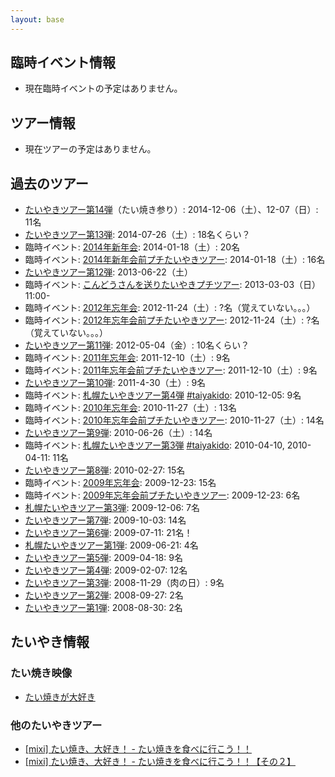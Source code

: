 ```yaml
---
layout: base
---
```


## 臨時イベント情報

  * 現在臨時イベントの予定はありません。

## ツアー情報

  * 現在ツアーの予定はありません。

## 過去のツアー

  * [たいやきツアー第14弾](/tour/14/)（たい焼き参り）: 2014-12-06（土）、12-07（日）: 11名
  * [たいやきツアー第13弾](/tour/13/): 2014-07-26（土）: 18名くらい？
  * 臨時イベント: [2014年新年会](/party/new-year-2014/): 2014-01-18（土）: 20名
  * 臨時イベント: [2014年新年会前プチたいやきツアー](/tour/petit-before-new-year-party-2014/): 2014-01-18（土）: 16名
  * [たいやきツアー第12弾](/tour/12/): 2013-06-22（土）
  * 臨時イベント: [こんどうさんを送りたいやきプチツアー](/tour/petit-kondo-2013/): 2013-03-03（日）11:00-
  * 臨時イベント: [2012年忘年会](/party/end-year-2012/): 2012-11-24（土）: ?名（覚えていない。。。）
  * 臨時イベント: [2012年忘年会前プチたいやきツアー](/tour/petit-before-end-year-party-2012/): 2012-11-24（土）: ?名（覚えていない。。。）
  * [たいやきツアー第11弾](/tour/11/): 2012-05-04（金）: 10名くらい？
  * 臨時イベント: [2011年忘年会](/party/end-year-2011/): 2011-12-10（土）: 9名
  * 臨時イベント: [2011年忘年会前プチたいやきツアー](/tour/petit-before-end-year-party-2011/): 2011-12-10（土）: 9名
  * [たいやきツアー第10弾](/tour/10/): 2011-4-30（土）: 9名
  * 臨時イベント: [札幌たいやきツアー第4弾](/tour/taiyakido-4/) [#taiyakido](https://twitter.com/search?q=%23taiyakido): 2010-12-05: 9名
  * 臨時イベント: [2010年忘年会](/party/end-year-2010/): 2010-11-27（土）: 13名
  * 臨時イベント: [2010年忘年会前プチたいやきツアー](/tour/petit-before-end-year-party-2010/): 2010-11-27（土）: 14名
  * [たいやきツアー第9弾](/tour/9/): 2010-06-26（土）: 14名
  * 臨時イベント: [札幌たいやきツアー第3弾](/tour/taiyakido-4/) [#taiyakido](https://twitter.com/search?q=%23taiyakido): 2010-04-10, 2010-04-11: 11名
  * [たいやきツアー第8弾](/tour/8/): 2010-02-27: 15名
  * 臨時イベント: [2009年忘年会](/party/end-year-2009/): 2009-12-23: 15名
  * 臨時イベント: [2009年忘年会前プチたいやきツアー](/tour/petit-before-end-year-party-2009/): 2009-12-23: 6名
  * [札幌たいやきツアー第3弾](/tour/taiyakido-2/): 2009-12-06: 7名
  * [たいやきツアー第7弾](/tour/7/): 2009-10-03: 14名
  * [たいやきツアー第6弾](/tour/6/): 2009-07-11: 21名！
  * [札幌たいやきツアー第1弾](/tour/taiyakido-1/): 2009-06-21: 4名
  * [たいやきツアー第5弾](/tour/5/): 2009-04-18: 9名
  * [たいやきツアー第4弾](/tour/4/): 2009-02-07: 12名
  * [たいやきツアー第3弾](/tour/3/): 2008-11-29（肉の日）: 9名
  * [たいやきツアー第2弾](/tour/2/): 2008-09-27: 2名
  * [たいやきツアー第1弾](/tour/1/): 2008-08-30: 2名

## たいやき情報

### たい焼き映像

  * [たい焼きが大好き](http://namiko-taiyaki.tumblr.com/)

### 他のたいやきツアー

  * [[mixi] たい焼き、大好き！ - たい焼きを食べに行こう！！](http://mixi.jp/view_event.pl?id=40956741&comm_id=18263)
  * [[mixi] たい焼き、大好き！ - たい焼きを食べに行こう！！【その２】](http://mixi.jp/view_event.pl?id=45739646&comm_id=18263)
